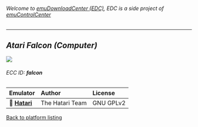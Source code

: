 ###### Welcome to [emuDownloadCenter (EDC)](https://github.com/PhoenixInteractiveNL/emuDownloadCenter/wiki/), EDC is a side project of [emuControlCenter](https://github.com/PhoenixInteractiveNL/emuControlCenter/wiki/)
***
## _Atari Falcon (Computer)_
![](https://raw.githubusercontent.com/wiki/PhoenixInteractiveNL/emuDownloadCenter/images_platform/ecc_falcon_teaser.png)
###### ECC ID: **falcon**

| Emulator   | Author      | License     |
|:-----------|:------------|:------------|
| :file_folder: [**Hatari**](https://github.com/PhoenixInteractiveNL/emuDownloadCenter/wiki/Emulator-hatari#menu) | The Hatari Team | GNU GPLv2 |

[Back to platform listing](https://github.com/PhoenixInteractiveNL/emuDownloadCenter/wiki/EDC-Platform-List)
